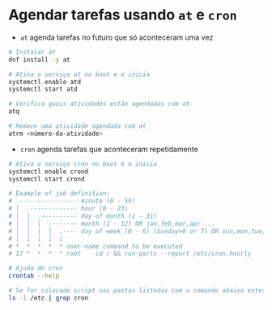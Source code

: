 # Agendar tarefas usando `at` e `cron`

* `at` agenda tarefas no futuro que só aconteceram uma vez

```bash
# Instalar at
dnf install -y at

# Ativa o serviço at no boot e o inicia
systemctl enable atd
systemctl start atd

# Verifica quais atividades estão agendadas com at
atq

# Remove uma atividade agendada com at
atrm <número-da-atividade>
```

* `cron` agenda tarefas que aconteceram repetidamente

```bash
# Ativa o serviço cron no boot e o inicia
systemctl enable crond
systemctl start crond

# Example of job definition:
# .---------------- minute (0 - 59)
# |  .------------- hour (0 - 23)
# |  |  .---------- day of month (1 - 31)
# |  |  |  .------- month (1 - 12) OR jan,feb,mar,apr ...
# |  |  |  |  .---- day of week (0 - 6) (Sunday=0 or 7) OR sun,mon,tue,wed,thu,fri,sat
# |  |  |  |  |
# *  *  *  *  * user-name command to be executed
# 17 *	*  *  *	root    cd / && run-parts --report /etc/cron.hourly

# Ajuda do cron
crontab --help

# Se for colocado script nas pastas listadas com o comando abaixo estes serão executados com cron com intervalo de acordo com nome do diretório
ls -l /etc | grep cron
```





